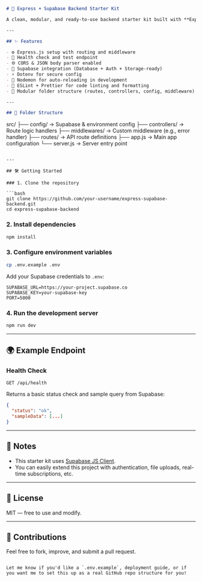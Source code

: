 ```markdown
# 🧰 Express + Supabase Backend Starter Kit

A clean, modular, and ready-to-use backend starter kit built with **Express.js** and integrated with **Supabase** (PostgreSQL + Auth + Storage). Designed to kickstart your next backend project with scalability and developer experience in mind.

---

## ✨ Features

- ⚙️ Express.js setup with routing and middleware
- 🧪 Health check and test endpoint
- 🌐 CORS & JSON body parser enabled
- 🔐 Supabase integration (Database + Auth + Storage-ready)
- ⚡ Dotenv for secure config
- 🚀 Nodemon for auto-reloading in development
- 🧹 ESLint + Prettier for code linting and formatting
- 🧱 Modular folder structure (routes, controllers, config, middleware)

---

## 📁 Folder Structure

```

src/
├── config/           → Supabase & environment config
├── controllers/      → Route logic handlers
├── middlewares/      → Custom middleware (e.g., error handler)
├── routes/           → API route definitions
├── app.js            → Main app configuration
└── server.js         → Server entry point

````

---

## 🛠️ Getting Started

### 1. Clone the repository

```bash
git clone https://github.com/your-username/express-supabase-backend.git
cd express-supabase-backend
````

### 2. Install dependencies

```bash
npm install
```

### 3. Configure environment variables

```bash
cp .env.example .env
```

Add your Supabase credentials to `.env`:

```
SUPABASE_URL=https://your-project.supabase.co
SUPABASE_KEY=your-supabase-key
PORT=5000
```

### 4. Run the development server

```bash
npm run dev
```

---

## 🌍 Example Endpoint

### Health Check

```http
GET /api/health
```

Returns a basic status check and sample query from Supabase:

```json
{
  "status": "ok",
  "sampleData": [...]
}
```

---

## 📌 Notes

* This starter kit uses [Supabase JS Client](https://supabase.com/docs/reference/javascript/introduction).
* You can easily extend this project with authentication, file uploads, real-time subscriptions, etc.

---

## 📜 License

MIT — free to use and modify.

---

## 🙌 Contributions

Feel free to fork, improve, and submit a pull request.

```

Let me know if you'd like a `.env.example`, deployment guide, or if you want me to set this up as a real GitHub repo structure for you!
```
